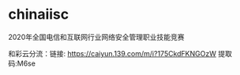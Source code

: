 # chinaiisc
2020年全国电信和互联网行业网络安全管理职业技能竞赛

和彩云分流：链接: https://caiyun.139.com/m/i?175CkdFKNGOzW  提取码:M6se  
